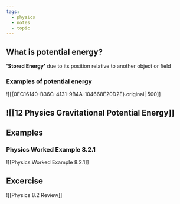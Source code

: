 ```yaml
---
tags:
  - physics
  - notes
  - topic
---
```

## What is potential energy?

**'Stored Energy'** due to its position relative to another object or field

### Examples of potential energy
![[{0EC16140-B36C-4131-9B4A-104668E20D2E}.original| 500]]
## ![[12 Physics Gravitational Potential Energy]]


## Examples
### Physics Worked Example 8.2.1
![[Physics Worked Example 8.2.1]]


## Excercise
![[Physics 8.2 Review]]